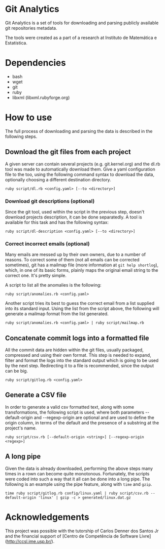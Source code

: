 
Git Analytics
=============

Git Analytics is a set of tools for downloading and parsing publicly available
git repositories metadata.

The tools were created as a part of a research at Instituto de Matemática e
Estatística.


Dependencies
============

- bash
- wget
- git
- ruby
- libxml (libxml.rubyforge.org)


How to use
==========

The full process of downloading and parsing the data is described in the
following steps.

Download the git files from each project
----------------------------------------

A given server can contain several projects (e.g. git.kernel.org) and the dl.rb
tool was made to automatically download them. Give a yaml configuration file to
the too, using the following command syntax to download the data, optionally
choosing a different destination directory.

    ruby script/dl.rb <config.yaml> [--to <directory>]

### Download git descriptions (optional)

Since the git tool, used within the script in the previous step, doesn't
download projects description, it can be done separatedly. A tool is available
for this task and has the following syntax:

    ruby script/dl-description <config.yaml> [--to <directory>]

### Correct incorrect emails (optional)

Many emails are messed up by their own owners, due to a number of reasons. To
correct some of them (not all emails can be corrected sometimes), git has a
mailmap file (more information at `git help shortlog`), which, in one of its
basic forms, plainly maps the original email string to the correct one. It's
pretty simple.

A script to list all the anomalies is the following:

    ruby script/anomalies.rb <config.yaml>

Another script tries its best to guess the correct email from a list supplied
into its standard input. Using the list from the script above, the following
will generate a mailmap format from the list generated.

    ruby script/anomalies.rb <config.yaml> | ruby script/mailmap.rb

Concatenate commit logs into a formatted file
---------------------------------------------

All the commit data are hidden within the git files, usually packaged,
compressed and using their own format. This step is needed to expand, filter and
format the logs into the standard output which is going to be used by the next
step. Redirecting it to a file is recommended, since the output can be big.

    ruby script/gitlog.rb <config.yaml>

Generate a CSV file
-------------------

In order to generate a valid csv formatted text, along with some
transformations, the following script is used, where both parameters
--default-origin and --regexp-origin are optional and are used to define the
origin column, in terms of the default and the presence of a substring at the
project's name.

    ruby script/csv.rb [--default-origin <string>] [--regexp-origin <regexp>]

A long pipe
-----------

Given the data is already downloaded, performing the above steps many times in a
rown can become quite monotonous. Fortunately, the scripts were coded into such
a way that it all can be done into a long pipe. The following is an example
using the pipe feature, along with `time` and `gzip`.

    time ruby script/gitlog.rb config/linux.yaml | ruby script/csv.rb --default-origin 'linux' | gzip -c > generated/linux.dat.gz

Acknowledgements
================

This project was possible with the tutorship of Carlos Denner dos Santos Jr and
the financial support of [Centro de Competência de Software Livre]
(http://ccsl.ime.usp.br/).


